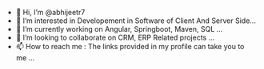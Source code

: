 - 👋 Hi, I’m @abhijeetr7
- 👀 I’m interested in Developement in Software of Client And Server Side...
- 🌱 I’m currently working on Angular, Springboot, Maven, SQL ...
- 💞️ I’m looking to collaborate on CRM, ERP Related projects ...
- 📫 How to reach me : The links provided in my profile can take you to me ...

<!---
abhijeetr7/abhijeetr7 is a ✨ special ✨ repository because its `README.md` (this file) appears on your GitHub profile.
You can click the Preview link to take a look at your changes.
--->
